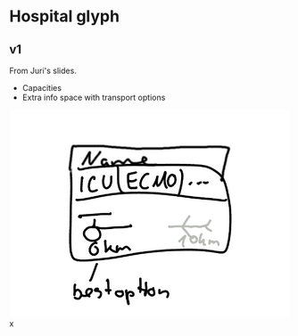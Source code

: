 # Hospital glyph

## v1

From Juri's slides.

* Capacities
* Extra info space with transport options

![](./hospital_glyph.md.7453.png)
x